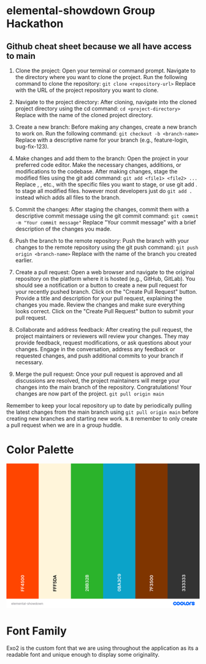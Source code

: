 # elemental-showdown Group Hackathon

## Github cheat sheet because we all have access to main

1. Clone the project:
   Open your terminal or command prompt.
   Navigate to the directory where you want to clone the project.
   Run the following command to clone the repository:
   `git clone <repository-url>`
   Replace <repository-url> with the URL of the project repository you want to clone.

2. Navigate to the project directory:
   After cloning, navigate into the cloned project directory using the cd command:
   `cd <project-directory>`
   Replace <project-directory> with the name of the cloned project directory.

3. Create a new branch:
   Before making any changes, create a new branch to work on. Run the following command:
   `git checkout -b <branch-name>`
   Replace <branch-name> with a descriptive name for your branch (e.g., feature-login, bug-fix-123).

4. Make changes and add them to the branch:
   Open the project in your preferred code editor.
   Make the necessary changes, additions, or modifications to the codebase.
   After making changes, stage the modified files using the git add command:
   `git add <file1> <file2> ...`
   Replace <file1>, <file2>, etc., with the specific files you want to stage, or use git add . to stage all modified files.
   however most developers just do `git add .` instead which adds all files to the branch.

5. Commit the changes:
   After staging the changes, commit them with a descriptive commit message using the git commit command:
   `git commit -m "Your commit message"`
   Replace "Your commit message" with a brief description of the changes you made.

6. Push the branch to the remote repository:
   Push the branch with your changes to the remote repository using the git push command:
   `git push origin <branch-name>`
   Replace <branch-name> with the name of the branch you created earlier.

7. Create a pull request:
   Open a web browser and navigate to the original repository on the platform where it is hosted (e.g., GitHub, GitLab).
   You should see a notification or a button to create a new pull request for your recently pushed branch.
   Click on the "Create Pull Request" button.
   Provide a title and description for your pull request, explaining the changes you made.
   Review the changes and make sure everything looks correct.
   Click on the "Create Pull Request" button to submit your pull request.

8. Collaborate and address feedback:
   After creating the pull request, the project maintainers or reviewers will review your changes.
   They may provide feedback, request modifications, or ask questions about your changes.
   Engage in the conversation, address any feedback or requested changes, and push additional commits to your branch if necessary.

9. Merge the pull request:
   Once your pull request is approved and all discussions are resolved, the project maintainers will merge your changes into the main branch of the repository.
   Congratulations! Your changes are now part of the project.
   `git pull origin main`

Remember to keep your local repository up to date by periodically pulling the latest changes from the main branch using `git pull origin main` before creating new branches and starting new work.
`N.B` remember to only create a pull request when we are in a group huddle.

# Color Palette

![pallette](./assets/img/elemental-showdown.png)

# Font Family

Exo2 is the custom font that we are using throughout the application as its a readable font and unique enough to display some originality.
